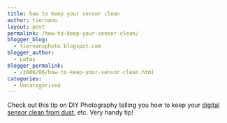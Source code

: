```yaml
---
title: how to keep your sensor clean
author: tiernano
layout: post
permalink: /how-to-keep-your-sensor-clean/
blogger_blog:
  - tiernanophoto.blogspot.com
blogger_author:
  - Lotas
blogger_permalink:
  - /2006/06/how-to-keep-your-sensor-clean.html
categories:
  - Uncategorized
---
```

Check out this tip on DIY Photography telling you how to keep your [digital sensor clean from dust][1], etc. Very handy tip! 

 [1]: http://www.photocritic.org/2006/cleaning-sensor-digital-camera/